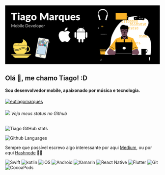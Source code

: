![capa github](https://github.com/eutiagomarques/eutiagomarques/blob/main/images/nova_capa.png)  

## Olá 👋, me chamo Tiago! :D
#### Sou desenvolvedor mobile, apaixonado por música e tecnologia.

<p> 
<a href="https://www.linkedin.com/in/eutiagomarques/" target="_blank"><img src="https://img.shields.io/badge/LinkedIn-0077B5?style=for-the-badge&logo=linkedin&logoColor=white" alt="eutiagomarques" /></a>



###### <img src="https://media.giphy.com/media/VgCDAzcKvsR6OM0uWg/giphy.gif" width="50"> Veja meus status no Github 
![Tiago GitHub stats](https://github-readme-stats.vercel.app/api?username=eutiagomarques&show_icons=true&theme=radical)

![Github Languages](https://github-readme-stats.vercel.app/api/top-langs/?username=eutiagomarques&layout=compact&theme=radical)

Sempre que possível escrevo algo interessante por aqui [Medium](https://medium.com/@soutiagomarques), ou por aqui [Hashnode](https://eutiagomarques.hashnode.dev/) ✍🏼


![Swift](https://img.shields.io/badge/Swift-FA7343?style=for-the-badge&logo=swift&logoColor=white)
![kotlin](https://img.shields.io/badge/Kotlin-0095D5?&style=for-the-badge&logo=kotlin&logoColor=white)
![iOS](https://img.shields.io/badge/iOS-000000?style=for-the-badge&logo=ios&logoColor=white)
![Android](https://img.shields.io/badge/Android-3DDC84?style=for-the-badge&logo=android&logoColor=white)
![Xamarin](https://img.shields.io/badge/Xamarin-3498DB?style=for-the-badge&logo=xamarin&logoColor=white)
![React Native](https://img.shields.io/badge/React_Native-20232A?style=for-the-badge&logo=react&logoColor=61DAFB)
![Flutter](https://img.shields.io/badge/Flutter-02569B?style=for-the-badge&logo=flutter&logoColor=white)
![Git](https://img.shields.io/badge/Git-F05032?style=for-the-badge&logo=git&logoColor=white)
![CocoaPods](https://img.shields.io/badge/cocoapods-FA2A02?style=for-the-badge&logo=cocoapods&logoColor=white)

